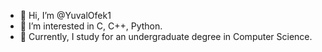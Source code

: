 - 👋 Hi, I’m @YuvalOfek1
- 👀 I’m interested in C, C++, Python.
- 🌱 Currently, I study for an undergraduate degree in Computer Science.
